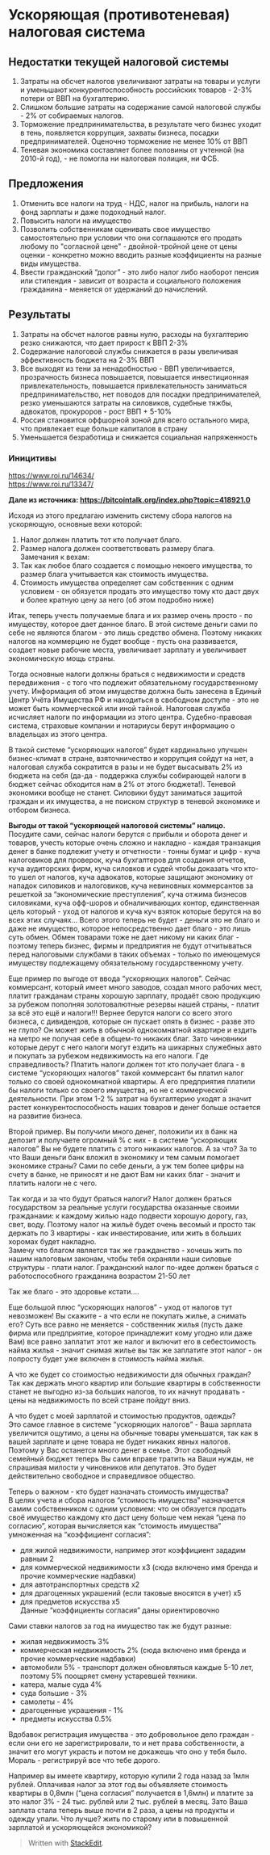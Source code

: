 
# Ускоряющая (противотеневая) налоговая система
## Недостатки текущей налоговой системы

1.  Затраты на обсчет налогов увеличивают затраты на товары и услуги и уменьшают конкурентоспособность российских товаров - 2-3% потери от ВВП на бухгалтерию.    
2.  Слишком большие затраты на содержание самой налоговой службы - 2% от собираемых налогов.    
3.  Торможение предпринимательства, в результате чего бизнес уходит в тень, появляется коррупция, захваты бизнеса, посадки предпринимателей. Оценочно торможение не менее 10% от ВВП    
4.  Теневая экономика составляет более половины от учтенной (на 2010-й год), - не помогла ни налоговая полиция, ни ФСБ.
    

## Предложения

1. Отменить все налоги на труд - НДС, налог на прибыль, налоги на фонд зарплаты и даже подоходный налог.  
2. Повысить налоги на имущество  
3. Позволить собственникам оценивать свое имущество самостоятельно при условии что они соглашаются его продать любому по "согласной цене" - двойной-тройной цене от цены оценки - конкретно можно вводить разные коэффициенты на разные виды имущества.  
4. Ввести гражданский “долог” - это либо налог либо наоборот пенсия или стипендия - зависит от возраста и социального положения гражданина - меняется от удержаний до начислений.
    

## Результаты

1.  Затраты на обсчет налогов равны нулю, расходы на бухгалтерию резко снижаются, что дает прирост к ВВП 2-3%  
2. Содержание налоговой службы снижается в разы увеличивая эффективность бюджета на 2-3% ВВП  
3. Все выходят из тени за ненадобностью - ВВП увеличивается, прозрачность бизнеса повышается, повышается инвестиционная привлекательность, повышается привлекательность заниматься предпринимательство, нет поводов для посадки предпринимателей, резко уменьшаются затраты на силовиков, судебные тяжбы, адвокатов, прокуроров - рост ВВП + 5-10%  
4. Россия становится оффшорной зоной для всего остального мира, что привлекает еще больше капиталов в страну  
5. Уменьшается безработица и снижается социальная напряженность

### Иницитивы
https://www.roi.ru/14634/  
https://www.roi.ru/13347/  


**Дале из источника: https://bitcointalk.org/index.php?topic=418921.0**

Исходя из этого предлагаю изменить систему сбора налогов на ускоряющую, основные вехи которой:  
1. Налог должен платить тот кто получает благо.  
2. Размер налога должен соответствовать размеру блага.  
Замечания к вехам:  
1. Так как любое благо создается с помощью некоего имущества, то размер блага учитывается как стоимость имущества.  
2. Стоимость имущества определяет сам собственник с одним условием - он обязуется продать это имущество тому кто даст двух и более кратную цену за него (об этом подробно ниже)  
  
Итак, теперь учесть получаемые блага и их размер очень просто - по имуществу, которое дает данное благо. В этой системе деньги сами по себе не являются благом - это лишь средство обмена. Поэтому никаких налогов на коммерцию не будет вообще - пусть она развивается, создает новые рабочие места, увеличивает зарплату и увеличивает экономическую мощь страны.  
  
Тогда основные налоги должны браться с недвижимости и средств передвижения - с того что подлежит обязательному государственному учету. Информация об этом имуществе должна быть занесена в Единый Центр Учёта Имущества РФ и находиться в свободном доступе - это не может быть коммерческой или иной тайной. Налоговая служба исчисляет налоги по информации из этого центра. Судебно-правовая система, страховые компании и нотариусы берут информацию о владельцах из этого центра.  
  
В такой системе “ускоряющих налогов” будет кардинально улучшен бизнес-климат в стране, взяточничество и коррупция сойдут на нет, а налоговая служба сократится в разы и не будет высасывать 2% из бюджета на себя (да-да - поддержка службы собирающей налоги в бюджет сейчас обходится нам в 2% от этого бюджета!). Теневой экономики вообще не станет. Силовики будут заниматься защитой граждан и их имущества, а не поиском структур в теневой экономике и отбором бизнеса.  
  
**Выгоды от такой “ускоряющей налоговой системы” налицо.**  
Посудите сами, сейчас налоги берутся с прибыли и оборота денег и товаров, учесть которые очень сложно и накладно - каждая транзакция денег в банке подлежит учету и отчетности - тонны бумаг и цифр - куча налоговиков для проверок, куча бухгалтеров для создания отчетов, куча аудиторских фирм, куча силовков и судей чтобы доказать что кто-то ушел от налогов, куча адвокатов, которые защищают экономику от нападок силовиков и налоговиков, куча невиновных коммерсантов за решеткой за “экономические преступления”, куча отжима бизнесов силовиками, куча офф-шоров и обналичивающих контор, единственная цель который - уход от налогов и куча куч взяток которые берутся на во всех этих случаях... Всего этого теперь не будет - деньги это не благо и даже не имущество, которое непосредственно дает благо - это лишь суть обмен. Обмен товарами тоже не дает никому ни каких благ - поэтому теперь бизнес, фирмы и предприятия не будут отчитываться перед налоговыми службами в таких объемах - только по имеющемуся имуществу подлежащему обязательному государственному учету.  
  
Еще пример по выгоде от ввода “ускоряющих налогов”. Сейчас коммерсант, который имеет много заводов, создал много рабочих мест, платит гражданам страны хорошую зарплату, продаёт свою продукцию за рубежом пополняя золотовалютные резервы нашей страны, - платит за всё это ещё и налоги!!! Вернее берутся налоги со всего этого бизнеса, с дивидендов, которые он пускает опять в бизнес - разве это не глупо? Он может жить в обычной однокомнатной квартире и ездить на метро не получая себе в общем-то никаких благ. Зато чиновники которые дерут с него налоги могут ездить на шикарных служебных авто и покупать за рубежом недвижимость на его налоги. Где справедливость? Платить налоги должен тот кто получает блага - в системе “ускоряющих налогов” такой коммерсант бы платил налог только со своей однокомнатной квартиры. А его предприятия платили бы налоги только со своего имущества, но не с коммерческой деятельности. При этом 1-2 % затрат на бухгалтерию уходят а значит растет конкурентоспособность наших товаров и денег больше остается на развитие бизнеса.  
  
Второй пример. Вы получили много денег, положили их в банк на депозит и получаете огромный % с них - в системе “ускоряющих налогов” Вы не будете платить с этого никаких налогов. А за что? За то что Ваши деньги банк вложил в экономику и тем самым помогает экономике страны? Сами по себе деньги, а уж тем более цифры на счету в банке, не приносят и не дают Вам ни каких благ - значит и платить налоги не с чего.  
  
Так когда и за что будут браться налоги? Налог должен браться государством за реальные услуги государства оказанные своими гражданами: к каждому жилью надо подвести хорошую дорогу, газ, свет, воду. Поэтому налог на жильё будет очень весомый и просто так держать по 3 квартиры - как инвестирование, или жить в больших хоромах будет накладно.  
Замечу что благом является так же гражданство - хочешь жить по нашим налоговым законам, чтобы тебя охраняли наши силовые структуры - плати налог. Гражданский налог по-идее должен браться с работоспособного гражданина возрастом 21-50 лет  
  
Так же благо - это здоровье кстати....

Еще большой плюс “ускоряющих налогов” - уход от налогов тут невозможен! Вы скажите - а что если не покупать жилье, а снимать его? Суть все равно не меняется - собственник жилья (пусть даже фирма или предприятие, которое принадлежит кому угодно или даже Вам) все равно заплатит этот же налог и включит его в себестоимость найма жилья - значит снимая жилье вы так же заплатите этот налог - он попросту будет уже включен в стоимость найма жилья.  

А что же будет со стоимостью недвижимости для обычных граждан? Так как держать много квартир или большие квартиры в собственности станет не выгодно из-за больших налогов, то их начнут продавать - цены на недвижимость по всей стране пойдут вниз.  
  
А что будет с моей зарплатой и стоимостью продуктов, одежды?  
Это самое главное в системе “ускоряющих налогов” - Ваша зарплата увеличится ощутимо, а цены на обычные товары уменьшатся, так как в вашей зарплате и цене товара не будет никаких явных налогов. Поэтому у Вас останется много денег в семье. Этот свободный семейный бюджет теперь Вы сами вправе тратить на Ваши нужды, не спрашивая милости у чиновников или депутатов. Это будет действительно свободное и справедливое общество.  
  
Теперь о важном - кто будет назначать стоимость имущества?  
В целях учета и сбора налогов “стоимость имущества” назначается самим собственником с одним условием: что он обязуется продать своё имущество каждому кто даст цену больше чем некая “цена по согласию”, которая вычисляется как “стоимость имущества” умноженная на “коэффициент согласия”:  
- для жилой недвижимости, например этот коэффициент зададим равным 2  
- для коммерческой недвижимости х3 (сюда включено имя бренда и прочие коммерческие надбавки)  
- для автотранспортных средств х2  
- для драгоценных украшений (если таковые вносятся в учет) х5  
- для предметов искусства х5  
Данные “коэффициенты согласия” даны ориентировочно  
  
Сами ставки налогов за год на имущество так же будут разные:  
- жилая недвижимость 3%  
- коммерческая недвижимость 2% (сюда включено имя бренда и прочие коммерческие надбавки)  
- автомобили 5% - транспорт должен обновляться каждые 5-10 лет, поэтому 5% поощряет смену устаревшей техники.  
- катера, малые суда 4%  
- суда большие - 3%  
- самолеты - 4%  
- драгоценные украшения - 1%  
- предметы искусства 0.5%  

Вдобавок регистрация имущества - это добровольное дело граждан - если они его не зарегистрировали, то и нет права собственности, а значит его могут украсть и потом не докажешь что оно у тебя было. Мораль - регистрируй все что тебе дорого.

Например вы имеете квартиру, которую купили 2 года назад за 1млн рублей. Оплачивая налог за этот год вы объявляете стоимость квартиры в 0,8млн (“цена согласия” получается в 1,6млн) и платите за это налог 3% - 24 тыс. рублей или 2 тыс. рублей в месяц. Зато Ваша заплата стала теперь выше почти в 2 раза, а цены на продукты и одежду упали. Что лучше? жить по старому или в повышенной зарплатой и ускоряющейся экономикой?


> Written with [StackEdit](https://stackedit.io/).
